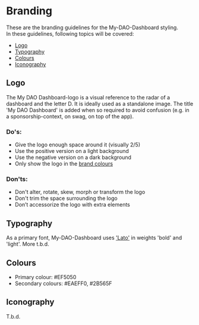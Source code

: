 # Branding
These are the branding guidelines for the My-DAO-Dashboard styling.<br>
In these guidelines, following topics will be covered:

  * [Logo](#Logo)
  * [Typography](#Typography)
  * [Colours](#Colours)
  * [Iconography](#Iconography)

## <a id="Logo"></a> Logo

The My DAO Dashboard-logo is a visual reference to the radar of a dashboard and the letter D. It is ideally used as a standalone image. The title 'My DAO Dashboard' is added when so required to avoid confusion (e.g. in a sponsorship-context, on swag, on top of the app).

### Do's:
  * Give the logo enough space around it (visually 2/5)
  * Use the positive version on a light background
  * Use the negative version on a dark background
  * Only show the logo in the [brand colours](#Colours) 

### Don'ts:
  * Don't alter, rotate, skew, morph or transform the logo
  * Don't trim the space surrounding the logo
  * Don’t accessorize the logo with extra elements
  



## <a id="Typography"></a> Typography

As a primary font, My-DAO-Dashboard uses ['Lato'](#https://fonts.google.com/specimen/Lato) in weights 'bold' and 'light'. More t.b.d.



## <a id="Colours"></a> Colours

  * Primary colour: #EF5050
  * Secondary colours: #EAEFF0, #2B565F


## <a id="Iconography"></a> Iconography

T.b.d.